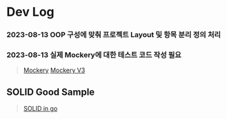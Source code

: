 # Dev Log

### 2023-08-13 OOP 구성에 맞춰 프로젝트 Layout 및 항목 분리 정의 처리

### 2023-08-13 실제 Mockery에 대한 테스트 코드 작성 필요

> [Mockery](https://github.com/vektra/mockery)
> [Mockery V3](https://github.com/vektra/mockery/tree/v3)

## SOLID Good Sample

> [SOLID in go](https://medium.com/@igorcarvalho.phone/go-lang-from-0-to-employed-84e64bc16068)

